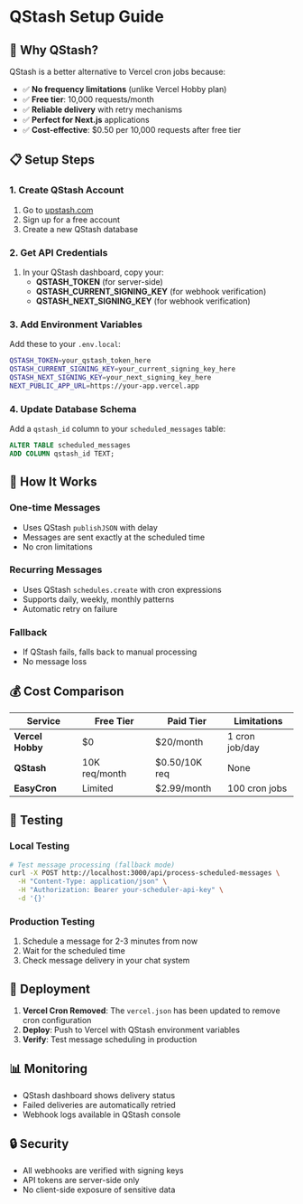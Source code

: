# QStash Setup Guide

## 🚀 **Why QStash?**

QStash is a better alternative to Vercel cron jobs because:
- ✅ **No frequency limitations** (unlike Vercel Hobby plan)
- ✅ **Free tier**: 10,000 requests/month
- ✅ **Reliable delivery** with retry mechanisms
- ✅ **Perfect for Next.js** applications
- ✅ **Cost-effective**: $0.50 per 10,000 requests after free tier

## 📋 **Setup Steps**

### 1. **Create QStash Account**
1. Go to [upstash.com](https://upstash.com)
2. Sign up for a free account
3. Create a new QStash database

### 2. **Get API Credentials**
1. In your QStash dashboard, copy your:
   - **QSTASH_TOKEN** (for server-side)
   - **QSTASH_CURRENT_SIGNING_KEY** (for webhook verification)
   - **QSTASH_NEXT_SIGNING_KEY** (for webhook verification)

### 3. **Add Environment Variables**
Add these to your `.env.local`:
```bash
QSTASH_TOKEN=your_qstash_token_here
QSTASH_CURRENT_SIGNING_KEY=your_current_signing_key_here
QSTASH_NEXT_SIGNING_KEY=your_next_signing_key_here
NEXT_PUBLIC_APP_URL=https://your-app.vercel.app
```

### 4. **Update Database Schema**
Add a `qstash_id` column to your `scheduled_messages` table:
```sql
ALTER TABLE scheduled_messages 
ADD COLUMN qstash_id TEXT;
```

## 🔧 **How It Works**

### **One-time Messages**
- Uses QStash `publishJSON` with delay
- Messages are sent exactly at the scheduled time
- No cron limitations

### **Recurring Messages**
- Uses QStash `schedules.create` with cron expressions
- Supports daily, weekly, monthly patterns
- Automatic retry on failure

### **Fallback**
- If QStash fails, falls back to manual processing
- No message loss

## 💰 **Cost Comparison**

| Service | Free Tier | Paid Tier | Limitations |
|---------|-----------|-----------|-------------|
| **Vercel Hobby** | $0 | $20/month | 1 cron job/day |
| **QStash** | 10K req/month | $0.50/10K req | None |
| **EasyCron** | Limited | $2.99/month | 100 cron jobs |

## 🧪 **Testing**

### **Local Testing**
```bash
# Test message processing (fallback mode)
curl -X POST http://localhost:3000/api/process-scheduled-messages \
  -H "Content-Type: application/json" \
  -H "Authorization: Bearer your-scheduler-api-key" \
  -d '{}'
```

### **Production Testing**
1. Schedule a message for 2-3 minutes from now
2. Wait for the scheduled time
3. Check message delivery in your chat system

## 🚀 **Deployment**

1. **Vercel Cron Removed**: The `vercel.json` has been updated to remove cron configuration
2. **Deploy**: Push to Vercel with QStash environment variables
3. **Verify**: Test message scheduling in production

## 📊 **Monitoring**

- QStash dashboard shows delivery status
- Failed deliveries are automatically retried
- Webhook logs available in QStash console

## 🔒 **Security**

- All webhooks are verified with signing keys
- API tokens are server-side only
- No client-side exposure of sensitive data

